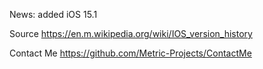 News: added iOS 15.1

Source https://en.m.wikipedia.org/wiki/IOS_version_history

Contact Me https://github.com/Metric-Projects/ContactMe
